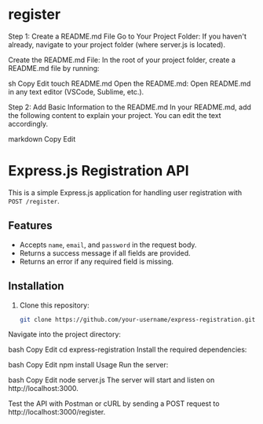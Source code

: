 # register
Step 1: Create a README.md File
Go to Your Project Folder: If you haven't already, navigate to your project folder (where server.js is located).

Create the README.md File: In the root of your project folder, create a README.md file by running:

sh
Copy
Edit
touch README.md
Open the README.md: Open README.md in any text editor (VSCode, Sublime, etc.).

Step 2: Add Basic Information to the README.md
In your README.md, add the following content to explain your project. You can edit the text accordingly.

markdown
Copy
Edit
# Express.js Registration API

This is a simple Express.js application for handling user registration with `POST /register`.

## Features

- Accepts `name`, `email`, and `password` in the request body.
- Returns a success message if all fields are provided.
- Returns an error if any required field is missing.

## Installation

1. Clone this repository:
   ```bash
   git clone https://github.com/your-username/express-registration.git
Navigate into the project directory:

bash
Copy
Edit
cd express-registration
Install the required dependencies:

bash
Copy
Edit
npm install
Usage
Run the server:

bash
Copy
Edit
node server.js
The server will start and listen on http://localhost:3000.

Test the API with Postman or cURL by sending a POST request to http://localhost:3000/register.

